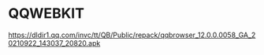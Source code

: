 # QQWEBKIT
https://dldir1.qq.com/invc/tt/QB/Public/repack/qqbrowser_12.0.0.0058_GA_20210922_143037_20820.apk
